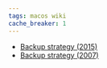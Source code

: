 ```yaml
---
tags: macos wiki
cache_breaker: 1
---
```


-   [Backup strategy (2015)](/wiki/Backup_strategy_%282015%29)
-   [Backup strategy (2007)](/wiki/Backup_strategy_%282007%29)

